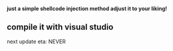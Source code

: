 **just a simple shellcode injection method adjust it to your liking!**
## compile it with visual studio
next update eta: NEVER
